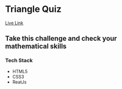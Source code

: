 # Triangle Quiz
[Live Link](https://triangles-quiz-apoorvshrimali.netlify.app/)
## Take this challenge and check your mathematical skills
### Tech Stack 
* HTML5
* CSS3
* ReatJs
